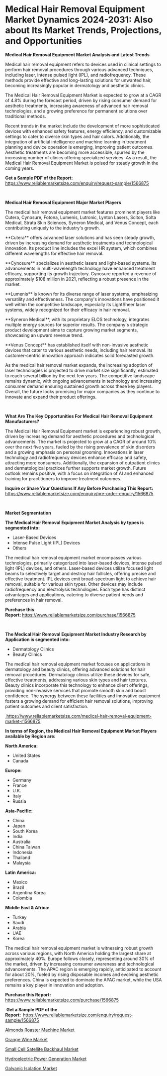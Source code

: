 <p><h1>Medical Hair Removal Equipment Market Dynamics 2024-2031: Also about Its Market Trends, Projections, and Opportunities</h1></p><p><strong>Medical Hair Removal Equipment Market Analysis and Latest Trends</strong></p>
<p><p>Medical hair removal equipment refers to devices used in clinical settings to perform hair removal procedures through various advanced techniques, including laser, intense pulsed light (IPL), and radiofrequency. These methods provide effective and long-lasting solutions for unwanted hair, becoming increasingly popular in dermatology and aesthetic clinics.</p><p>The Medical Hair Removal Equipment Market is expected to grow at a CAGR of 4.8% during the forecast period, driven by rising consumer demand for aesthetic treatments, increasing awareness of advanced hair removal technologies, and a growing preference for permanent solutions over traditional methods. </p><p>Recent trends in the market include the development of more sophisticated devices with enhanced safety features, energy efficiency, and customizable settings to cater to diverse skin types and hair colors. Additionally, the integration of artificial intelligence and machine learning in treatment planning and device operation is emerging, improving patient outcomes. Aesthetic treatments are becoming more accessible, spurred by the increasing number of clinics offering specialized services. As a result, the Medical Hair Removal Equipment Market is poised for steady growth in the coming years.</p></p>
<p><strong>Get a Sample PDF of the Report:&nbsp;</strong> <a href="https://www.reliablemarketsize.com/enquiry/request-sample/1566875?utm_campaign=1105&utm_medium=2&utm_source=Github&utm_content=ia&utm_term=07122024&utm_id=medical-hair-removal-equipment">https://www.reliablemarketsize.com/enquiry/request-sample/1566875</a></p>
<p>&nbsp;</p>
<p><strong>Medical Hair Removal Equipment Major Market Players</strong></p>
<p><p>The medical hair removal equipment market features prominent players like Cutera, Cynosure, Fotona, Lumenis, Lutronic, Lynton Lasers, Sciton, Solta Medical, Strata Skin Sciences, Syneron Medical, and Venus Concept, each contributing uniquely to the industry's growth.</p><p>**Cutera** offers advanced laser solutions and has seen steady growth, driven by increasing demand for aesthetic treatments and technological innovation. Its product line includes the excel HR system, which combines different wavelengths for effective hair removal. </p><p>**Cynosure** specializes in aesthetic lasers and light-based systems. Its advancements in multi-wavelength technology have enhanced treatment efficacy, supporting its growth trajectory. Cynosure reported a revenue of approximately $108 million in 2021, reflecting a robust presence in the market.</p><p>**Lumenis** is known for its diverse range of laser systems, emphasizing versatility and effectiveness. The company's innovations have positioned it well within the competitive landscape, especially its LightSheer laser systems, widely recognized for their efficacy in hair removal.</p><p>**Syneron Medical**, with its proprietary ELOS technology, integrates multiple energy sources for superior results. The company's strategic product development aims to capture growing market segments, showcasing an upward revenue trend.</p><p>**Venus Concept** has established itself with non-invasive aesthetic devices that cater to various aesthetic needs, including hair removal. Its customer-centric innovation approach indicates solid forecasted growth.</p><p>As the medical hair removal market expands, the increasing adoption of laser technologies is projected to drive market size significantly, estimated to reach several billion by the next few years. The competitive landscape remains dynamic, with ongoing advancements in technology and increasing consumer demand ensuring sustained growth across these key players. Overall, the future looks promising for major companies as they continue to innovate and expand their product offerings.</p></p>
<p>&nbsp;</p>
<p><strong>What Are The Key Opportunities For Medical Hair Removal Equipment Manufacturers?</strong></p>
<p><p>The Medical Hair Removal Equipment market is experiencing robust growth, driven by increasing demand for aesthetic procedures and technological advancements. The market is projected to grow at a CAGR of around 10% over the next five years, fueled by the rising prevalence of skin disorders and a growing emphasis on personal grooming. Innovations in laser technology and radiofrequency devices enhance efficacy and safety, attracting more consumers. Additionally, the expansion of outpatient clinics and dermatological practices further supports market growth. Future outlook remains positive, with a focus on integration of AI and enhanced training for practitioners to improve treatment outcomes.</p></p>
<p><strong>Inquire or Share Your Questions If Any Before Purchasing This Report:</strong> <a href="https://www.reliablemarketsize.com/enquiry/pre-order-enquiry/1566875?utm_campaign=1105&utm_medium=2&utm_source=Github&utm_content=ia&utm_term=07122024&utm_id=medical-hair-removal-equipment">https://www.reliablemarketsize.com/enquiry/pre-order-enquiry/1566875</a></p>
<p>&nbsp;</p>
<p><strong>Market Segmentation</strong></p>
<p><strong>The Medical Hair Removal Equipment Market Analysis by types is segmented into:</strong></p>
<p><ul><li>Laser-Based Devices</li><li>Intense Pulse Light (IPL) Devices</li><li>Others</li></ul></p>
<p><p>The medical hair removal equipment market encompasses various technologies, primarily categorized into laser-based devices, intense pulsed light (IPL) devices, and others. Laser-based devices utilize focused light beams to selectively target and destroy hair follicles, offering precise and effective treatment. IPL devices emit broad-spectrum light to achieve hair removal, suitable for various skin types. Other devices may include radiofrequency and electrolysis technologies. Each type has distinct advantages and applications, catering to diverse patient needs and preferences in hair removal.</p></p>
<p><strong>Purchase this Report:&nbsp;</strong><a href="https://www.reliablemarketsize.com/purchase/1566875?utm_campaign=1105&utm_medium=2&utm_source=Github&utm_content=ia&utm_term=07122024&utm_id=medical-hair-removal-equipment">https://www.reliablemarketsize.com/purchase/1566875</a></p>
<p>&nbsp;</p>
<p><strong>The Medical Hair Removal Equipment Market Industry Research by Application is segmented into:</strong></p>
<p><ul><li>Dermatology Clinics</li><li>Beauty Clinics</li></ul></p>
<p><p>The medical hair removal equipment market focuses on applications in dermatology and beauty clinics, offering advanced solutions for hair removal procedures. Dermatology clinics utilize these devices for safe, effective treatments, addressing various skin types and hair textures. Beauty clinics incorporate this technology to enhance client offerings, providing non-invasive services that promote smooth skin and boost confidence. The synergy between these facilities and innovative equipment fosters a growing demand for efficient hair removal solutions, improving patient outcomes and client satisfaction.</p></p>
<p><a href="https://www.reliablemarketsize.com/medical-hair-removal-equipment-market-r1566875?utm_campaign=1105&utm_medium=2&utm_source=Github&utm_content=ia&utm_term=07122024&utm_id=medical-hair-removal-equipment">&nbsp;https://www.reliablemarketsize.com/medical-hair-removal-equipment-market-r1566875</a></p>
<p><strong>In terms of Region, the Medical Hair Removal Equipment Market Players available by Region are:</strong></p>
<p>
    <p> <strong> North America: </strong>
        <ul>
            <li>United States</li>
            <li>Canada</li>
        </ul>
        </p> 
    <p> <strong> Europe: </strong>
        <ul>
            <li>Germany</li>
            <li>France</li>
            <li>U.K.</li>
            <li>Italy</li>
            <li>Russia</li>
        </ul>
        </p> 
    <p> <strong> Asia-Pacific: </strong>
        <ul>
            <li>China</li>
            <li>Japan</li>
            <li>South Korea</li>
            <li>India</li>
            <li>Australia</li>
            <li>China Taiwan</li>
            <li>Indonesia</li>
            <li>Thailand</li>
            <li>Malaysia</li>
        </ul>
        </p> 
    <p> <strong> Latin America: </strong>
        <ul>
            <li>Mexico</li>
            <li>Brazil</li>
            <li>Argentina Korea</li>
            <li>Colombia</li>
        </ul>
        </p> 
    <p> <strong> Middle East & Africa: </strong>
        <ul>
            <li>Turkey</li>
            <li>Saudi</li>
            <li>Arabia</li>
            <li>UAE</li>
            <li>Korea</li>
        </ul>
    </p>
    </p>
<p><p>The medical hair removal equipment market is witnessing robust growth across various regions, with North America holding the largest share at approximately 40%. Europe follows closely, representing around 30% of the market, driven by increasing consumer awareness and technological advancements. The APAC region is emerging rapidly, anticipated to account for about 20%, fueled by rising disposable incomes and evolving aesthetic preferences. China is expected to dominate the APAC market, while the USA remains a key player in innovation and adoption.</p></p>
<p><strong>Purchase this Report: </strong><a href="https://www.reliablemarketsize.com/purchase/1566875?utm_campaign=1105&utm_medium=2&utm_source=Github&utm_content=ia&utm_term=07122024&utm_id=medical-hair-removal-equipment">https://www.reliablemarketsize.com/purchase/1566875</a></p>
<p>&nbsp;<strong>Get a Sample PDF of the Report:&nbsp;&nbsp;</strong><a href="https://www.reliablemarketsize.com/enquiry/request-sample/1566875?utm_campaign=1105&utm_medium=2&utm_source=Github&utm_content=ia&utm_term=07122024&utm_id=medical-hair-removal-equipment">https://www.reliablemarketsize.com/enquiry/request-sample/1566875</a></p>
<p><strong></strong></p>
<p><p><a href="https://issuu.com/reportprime-2/docs/almonds-roaster-machine-market-size-2030.pptx?utm_campaign=1105&utm_medium=2&utm_source=Github&utm_content=ia&utm_term=07122024&utm_id=medical-hair-removal-equipment">Almonds Roaster Machine Market</a></p><p><a href="https://issuu.com/reportprime-2/docs/orange-wine-market-size-2030.pptx?utm_campaign=1105&utm_medium=2&utm_source=Github&utm_content=ia&utm_term=07122024&utm_id=medical-hair-removal-equipment">Orange Wine Market</a></p><p><a href="https://www.linkedin.com/pulse/growth-forecast-revenue-outlook-small-cell-satellite-backhaul-zzxxc?utm_campaign=1105&utm_medium=2&utm_source=Github&utm_content=ia&utm_term=07122024&utm_id=medical-hair-removal-equipment">Small Cell Satellite Backhaul Market</a></p><p><a href="https://www.linkedin.com/pulse/latest-trends-hydroelectric-power-generation-market-strong-growth-pmmrc?utm_campaign=1105&utm_medium=2&utm_source=Github&utm_content=ia&utm_term=07122024&utm_id=medical-hair-removal-equipment">Hydroelectric Power Generation Market</a></p><p><a href="https://www.linkedin.com/pulse/market-analysis-galvanic-isolation-markets-145-cagr-forecast-htmsc?utm_campaign=1105&utm_medium=2&utm_source=Github&utm_content=ia&utm_term=07122024&utm_id=medical-hair-removal-equipment">Galvanic Isolation Market</a></p></p>